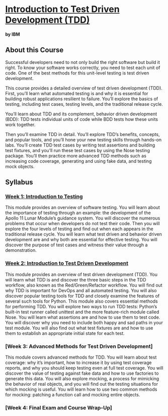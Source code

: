 # [Introduction to Test Driven Development (TDD)](https://www.coursera.org/learn/test-and-behavior-driven-development-tdd-bdd/home/welcome)
#### by IBM

## About this Course
Successful developers need to not only build the right software but build it right. To know your software works correctly, you need to test each unit of code. One of the best methods for this unit-level testing is test driven development.

This course provides a detailed overview of test driven development (TDD). First, you’ll learn what automated testing is and why it is essential for building robust applications resilient to failure. You’ll explore the basics of testing, including test cases, testing levels, and the traditional release cycle.

You’ll learn about TDD and its complement, behavior driven development (BDD): TDD tests individual units of code while BDD tests how these units work together.

Then you’ll examine TDD in detail. You’ll explore TDD’s benefits, concepts, and popular tools, and you’ll hone your new testing skills through hands-on labs. You’ll create TDD test cases by writing test assertions and building test fixtures, and you’ll run these test cases by using the Nose testing package. You’ll then practice more advanced TDD methods such as increasing code coverage, generating and using fake data, and testing mock objects.

## Syllabus
### [**Week 1:** Introduction to Testing](./Week1/README.md)
This module provides an overview of software testing. You will learn about the importance of testing through an example: the development of the Apollo 11 Lunar Module’s guidance system. You will discover the numerous problems that occur when developers do not test their code. Then you will explore the four levels of testing and find out when each appears in the traditional release cycle. You will learn what test driven and behavior driven development are and why both are essential for effective testing. You will discover the purpose of test cases and witness their value through a demonstration.

### [**Week 2:** Introduction to Test Driven Development](./Week2/README.md)
This module provides an overview of test driven development (TDD). You will learn what TDD is and discover the three basic steps in the TDD workflow, also known as the Red/Green/Refactor workflow. You will find out why TDD is important for DevOps and all automated testing. You will also discover popular testing tools for TDD and closely examine the features of several such tools for Python. This module also covers essential methods for performing TDD. You will explore two ways to run TDD tests: Python’s built-in test runner called unittest and the more feature-rich module called Nose. You will learn what assertions are and how to use them to test code. You will discover why you need to include both happy and sad paths in your test module. You will also find out what test fixtures are and how to use them to establish an appropriate initial state for each test.

### [**Week 3:** Advanced Methods for Test Driven Development]
This module covers advanced methods for TDD. You will learn about test coverage: why it’s important, how to increase it by using test coverage reports, and why you should keep testing even at full test coverage. You will discover the value of testing against fake data and how to use factories to generate this data. You will also explore mocking, a process for mimicking the behavior of real objects, and you will find out the testing situations for which mocking is useful. You will learn how to use two common methods for mocking: patching a function call and mocking entire objects.

### [**Week 4:** Final Exam and Course Wrap-Up]
